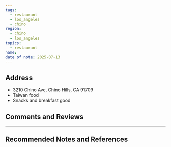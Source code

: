 ```yaml
---
tags:
  - restaurant
  - los_angeles
  - chino
region:
  - chino
  - los_angeles
topics:
  - restaurant
name:
date of note: 2025-07-13
---
```


## Address


- 3210 Chino Ave, Chino Hills, CA 91709
- Taiwan food
- Snacks and breakfast good 



## Comments and Reviews






-----------
##  Recommended Notes and References

